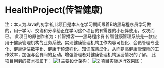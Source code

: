 # HealthProject(传智健康)
注：本人为Java的初学者,此项目是本人在学习期间跟着B站黑马程序员学习做的，用于学习、交流和分享给正在学习这个项目的有需要的小伙伴使用，仅次而已。
此项目的原创作者为：传智播客——黑马程序员
传智健康管理系统是一款应用于健康管理机构的业务系统，实现健康管理机构工作内容可视化、会员管理专业化、健康评估数字化、健康干预流程化、知识库集成化，从而提高健康管理师的工作效率，加强与会员间的互动，增强管理者对健康管理机构运营情况的了解。
此项目用到的技术栈如下：
![1](https://github.com/ChenSingPeng/HealthProject/assets/105356759/ff5f520a-695d-4660-a228-bfe72c16a14b)
主要设计架构：
![2](https://github.com/ChenSingPeng/HealthProject/assets/105356759/cdccf079-0ff5-45c0-b5a5-6a2f98d8add1)
项目实际运行效果图：



